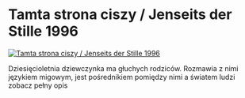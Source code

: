 Tamta strona ciszy / Jenseits der Stille 1996 
=============
[![Tamta strona ciszy / Jenseits der Stille 1996 ](http://vidos.pl/images/player.gif)](http://vidos.pl/tamta-strona-ciszy-jenseits-der-stille-1996)

 Dziesięcioletnia dziewczynka ma głuchych rodziców. Rozmawia z nimi językiem migowym, jest pośrednikiem pomiędzy nimi a światem ludzi zobacz pełny opis
